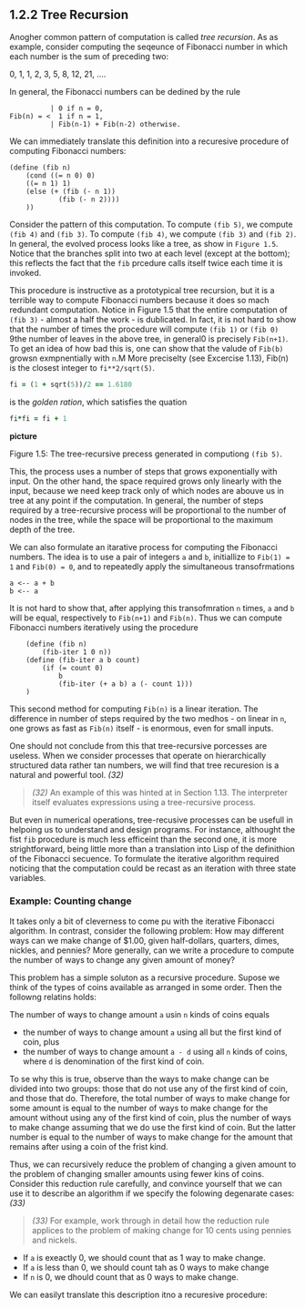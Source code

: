## 1.2.2 Tree Recursion

Anogher common pattern of computation is called *tree recursion*. As as example, consider computing the seqeunce of Fibonacci number in which each number is the sum of preceding two:

0, 1, 1, 2, 3, 5, 8, 12, 21, ....

In general, the Fibonacci numbers can be dedined by the rule

```
          | 0 if n = 0,
Fib(n) = <  1 if n = 1,
          | Fib(n-1) + Fib(n-2) otherwise.

```

We can immediately translate this definition into a recuresive procedure of computing Fibonacci numbers:

```Lisp
(define (fib n)
    (cond ((= n 0) 0)
    ((= n 1) 1)
    (else (+ (fib (- n 1)) 
            (fib (- n 2))))
    ))
```

Consider the pattern of this computation. To compute `(fib 5)`, we compute `(fib 4)` and `(fib 3)`. To compute `(fib 4)`, we compute `(fib 3)` and `(fib 2)`. In general, the evolved process looks like a tree, as show in `Figure 1.5`.  Notice that the branches split into two at each level (except at the bottom); this reflects the fact that the `fib` prcedure calls itself twice each time it is invoked.

This procedure is instructive as a prototypical tree recursion, but it is a terrible way to compute Fibonacci numbers because it does so mach redundant computation. Notice in Figure 1.5 that the entire computation of `(fib 3)` - almost a half the work - is dublicated. In fact, it is not hard to show that the number of times the procedure will compute `(fib 1)` or `(fib 0)` 9the number of leaves in the above tree, in general0 is precisely `Fib(n+1)`. To get an idea of how bad this is, one can show that the valude of `Fib(b)` growsn exmpnentially with `n`.M More preciselty (see Excercise 1.13), Fib(n) is the closest integer to `fi**2/sqrt(5)`.

```Ruby
fi = (1 + sqrt(5))/2 == 1.6180
```
is the *golden ration*, which satisfies the quation

```Ruby
fi*fi = fi + 1
```

**picture**

Figure 1.5: The tree-recursive precess generated in computiong `(fib 5)`.

This, the process uses a number of steps that grows exponentially with input. On the other hand, the space required grows only linearly with the input, because we need keep track only of which nodes are abouve us in tree at any point if the computation. In general, the number of steps required by a tree-recursive process will be proportional to the number of nodes in the tree, while the space will be proportional to the maximum depth of the tree.


We can also formulate an itarative process for computing the Fibonacci numbers. The idea is to use a pair of integers `a` and `b`, initiallize to `Fib(1) = 1` and `Fib(0) = 0`, and to repeatedly apply the simultaneous transofrmations

```
a <-- a + b
b <-- a
````

It is not hard to show that, after applying this transofmration `n` times, `a` and `b` will be equal, respectively to `Fib(n+1)` and `Fib(n)`. Thus we can compute Fibonacci numbers iteratively using the procedure

```Lisp
    (define (fib n)
        (fib-iter 1 0 n))
    (define (fib-iter a b count)
        (if (= count 0)
            b
            (fib-iter (+ a b) a (- count 1)))    
    ) 
```

This second method for computing `Fib(n)` is a linear iteration. The difference in number of steps required by the two medhos - on linear in `n`, one grows as fast as `Fib(n)` itself - is enormous, even for small inputs.

One should not conclude from this that tree-recursive porcesses are useless. When we consider processes that operate on hierarchically structured data rather tan numbers, we will find that tree recuresion is a natural and powerful tool. *(32)*

> *(32)* An example of this was hinted at in Section 1.13. The interpreter itself evaluates expressions using a tree-recursive process.

But even in numerical operations, tree-recusive processes can be usefull in helpoing us to understand and design programs. For instance, althought the fist `fib` procedure is much less efficeint than the second one, it is more strightforward, being little more than a translation into Lisp of the definithion of the Fibonacci secuence. To formulate the iterative algorithm required noticing that the computation could be recast as an iteration with three state variables.

### Example: Counting change

It takes only a bit of cleverness to come pu with the iterative Fibonacci algorithm. In contrast, consider the following problem: How may different ways can we make change of $1.00, given half-dollars, quarters, dimes, nickles, and pennies? More generally, can we write a procedure to compute the number of ways to change any given amount of money?

This problem has a simple soluton as a recursive procedure. Supose we think of the types of coins available as arranged in some order. Then the followng relatins holds:

The number of ways to change amount `a` usin `n` kinds of coins equals

- the number of ways to change amount `a` using all but the first kind of coin, plus
- the number of ways to change amount `a - d` using  all `n`  kinds of coins, where `d` is denomination of the first kind of coin.

To se why this is true, observe than the ways to make change can be divided into two groups: those that do not use any of the first kind of coin, and those that do. Therefore, the total number of ways to make change for some amount is equal to the number of ways to make change for the amount without using any of the first kind of coin, plus the number of ways to make change assuming that we do use the first kind of coin. But the latter number is equal to the number of ways to make change for the amount that remains after using a coin of the frist kind.

Thus, we can recursively reduce the problem of changing a given amount to the problem of changing smaller amounts using fewer kins of coins. Consider this reduction rule carefully, and convince yourself that we can use it to describe an algorithm if we specify the folowing degenarate cases: *(33)*


> *(33)* For example, work through in detail how the reduction rule applices to the problem of making change for 10 cents using pennies and nickels.

- If `a` is exeactly 0, we should count that as 1 way to make change.
- If `a` is less than 0, we should count tah as 0 ways to make change
- If `n` is 0, we dhould count that as 0 ways to make change.

We can easilyt translate this description itno a recuresive procedure:
